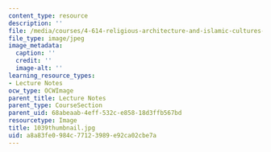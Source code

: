 ```yaml
---
content_type: resource
description: ''
file: /media/courses/4-614-religious-architecture-and-islamic-cultures-fall-2002/a8a83fe0984c77123989e92ca02cbe7a_1039thumbnail.jpg
file_type: image/jpeg
image_metadata:
  caption: ''
  credit: ''
  image-alt: ''
learning_resource_types:
- Lecture Notes
ocw_type: OCWImage
parent_title: Lecture Notes
parent_type: CourseSection
parent_uid: 68abeaab-4eff-532c-e858-18d3ffb567bd
resourcetype: Image
title: 1039thumbnail.jpg
uid: a8a83fe0-984c-7712-3989-e92ca02cbe7a
---
```

